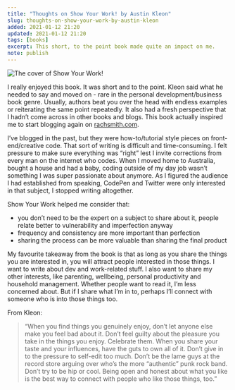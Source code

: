 ```yaml
---
title: "Thoughts on Show Your Work! by Austin Kleon"
slug: thoughts-on-show-your-work-by-austin-kleon
added: 2021-01-12 21:20
updated: 2021-01-12 21:20
tags: [books]
excerpt: This short, to the point book made quite an impact on me.
note: publish
---
```


![The cover of Show Your Work!](/images/show-your-work.png)

I really enjoyed this book. It was short and to the point. Kleon said what he needed to say and moved on - rare in the personal development/business book genre. Usually, authors beat you over the head with endless examples or reiterating the same point repeatedly. It also had a fresh perspective that I hadn’t come across in other books and blogs. This book actually inspired me to start blogging again on [rachsmith.com](https://rachsmith.com/).

I’ve blogged in the past, but they were how-to/tutorial style pieces on front-end/creative code. That sort of writing is difficult and time-consuming. I felt pressure to make sure everything was “right” lest I invite corrections from every man on the internet who codes. When I moved home to Australia, bought a house and had a baby, coding outside of my day job wasn’t something I was super passionate about anymore. As I figured the audience I had established from speaking, CodePen and Twitter were only interested in that subject, I stopped writing altogether.

Show Your Work helped me consider that:

-   you don’t need to be the expert on a subject to share about it, people relate better to vulnerability and imperfection anyway
-   frequency and consistency are more important than perfection
-   sharing the process can be more valuable than sharing the final product

My favourite takeaway from the book is that as long as you share the things you are interested in, you will attract people interested in those things. I want to write about dev and work-related stuff. I also want to share my other interests, like parenting, wellbeing, personal productivity and household management. Whether people want to read it, I’m less concerned about. But if I share what I’m in to, perhaps I’ll connect with someone who is into those things too.

From Kleon:

> “When you find things you genuinely enjoy, don’t let anyone else make you feel bad about it. Don’t feel guilty about the pleasure you take in the things you enjoy. Celebrate them. When you share your taste and your influences, have the guts to own all of it. Don’t give in to the pressure to self-edit too much. Don’t be the lame guys at the record store arguing over who’s the more “authentic” punk rock band. Don’t try to be hip or cool. Being open and honest about what you like is the best way to connect with people who like those things, too.”
